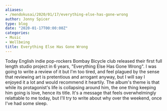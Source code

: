 ```yaml
---
aliases:
- /mendokusai/2020/01/17/everything-else-has-gone-wrong
author: Jonny Spicer
type: blog
date: "2020-01-17T00:00:00Z"
categories:
- Music
- Wellbeing
title: Everything Else Has Gone Wrong
---
```

Today English indie pop-rockers Bombay Bicycle club released their first full length studio project in 6 years, "Everything Else Has Gone Wrong". I was going to write a review
of it but I'm too tired, and feel plagued by the sense that reviewing art is pretentious and arrogant anyway, but I will say I enjoyed it a lot and would recommend it heartily.
The album's theme is that while its protagonist's life is collapsing around him, the one thing keeping him going is love, hence its title. It's a message that feels overwhelmingly relattable to me today, but I'll try to write about why over the weekend, once I've had some sleep.
